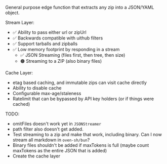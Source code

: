 General purpose edge function that extracts any zip into a JSON/YAML object.

Stream Layer:

- ✅ Ability to pass either url or zipUrl
- ✅ Backwards compatible with uithub filters
- ✅ Support tarballs and zipballs
- ✅ Low memory footprint by responding in a stream
  - ✅ JSON Streaming (files first, then tree, then size)
  - 🟠 Streaming to a ZIP (also binary files)

Cache Layer:

- etag based caching, and immutable zips can visit cache directly
- Ability to disable cache
- Configurable max-age/staleness
- Ratelimit that can be bypassed by API key holders (or if things were cached)

TODO:

- omitFiles doesn't work yet in `JSONStreamer`
- path filter also doesn't get added.
- Test streaming to a zip and make that work, including binary. Can I now stream all markdown in `oven-sh/bun`?
- Binary files shouldn't be added if maxTokens is full (maybe count maxTokens as the entire JSON that is added)
- Create the cache layer
